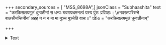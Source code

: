 +++
secondary_sources = [ "MSS_8698A",]
jsonClass = "Subhaashita"
text = "करकिसलयमूलं धुन्वतीनां स धन्यः श्रवणपथमनल्पं यस्य पुंसः प्रविष्टाः।  \nनवरतपरिरम्भे बालसीमन्तिनीनां अहह न न न मा मा मुञ्च मुञ्चेति वाचः॥"
title = "करकिसलयमूलं धुन्वतीनाम्"

+++

<details><summary>Text</summary>

करकिसलयमूलं धुन्वतीनां स धन्यः श्रवणपथमनल्पं यस्य पुंसः प्रविष्टाः।  
नवरतपरिरम्भे बालसीमन्तिनीनां अहह न न न मा मा मुञ्च मुञ्चेति वाचः॥
</details>
